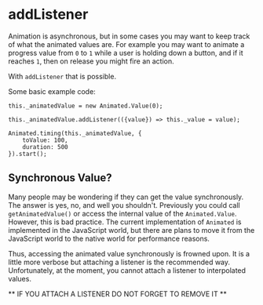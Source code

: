 # addListener

Animation is asynchronous, but in some cases you may want to keep track of what the animated values are. For example you may want to animate a progress value from `0` to `1` while a user is holding down a button, and if it reaches `1`, then on release you might fire an action.

With `addListener` that is possible.

Some basic example code:
```
this._animatedValue = new Animated.Value(0);

this._animatedValue.addListener(({value}) => this._value = value);

Animated.timing(this._animatedValue, {
	toValue: 100,
	duration: 500
}).start();
``` 

## Synchronous Value?
Many people may be wondering if they can get the value synchronously. The answer is yes, no, and well you shouldn't.
Previously you could call `getAnimatedValue()` or access the internal value of the `Animated.Value`. However, this is bad practice. The current implementation of `Animated` is implemented in the JavaScript world, but there are plans to move it from the JavaScript world to the native world for performance reasons.

Thus, accessing the animated value synchronously is frowned upon. It is a little more verbose but attaching a listener is the recommended way. Unfortunately, at the moment, you cannot attach a listener to interpolated values.


** IF YOU ATTACH A LISTENER DO NOT FORGET TO REMOVE IT **
